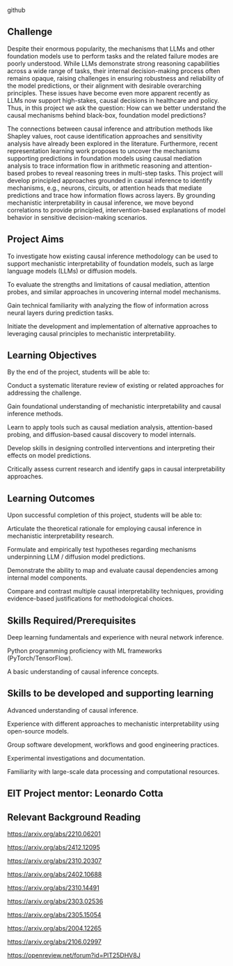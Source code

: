 github

## Challenge

Despite their enormous popularity, the mechanisms that LLMs and other foundation models use to perform tasks and the related failure modes are poorly understood. While LLMs demonstrate strong reasoning capabilities across a wide range of tasks, their internal decision-making process often remains opaque, raising challenges in ensuring robustness and reliability of the model predictions, or their alignment with desirable overarching principles. These issues have become even more apparent recently as LLMs now support high-stakes, causal decisions in healthcare and policy. Thus, in this project we ask the question: How can we better understand the causal mechanisms behind black-box, foundation model predictions?

The connections between  causal inference and attribution methods like Shapley values, root cause identification approaches and sensitivity analysis have already been explored in the literature. Furthermore, recent representation learning work proposes to uncover the mechanisms supporting predictions in foundation models using causal mediation analysis to trace information flow in arithmetic reasoning and attention-based probes to reveal reasoning trees in multi-step tasks. This project will develop principled approaches grounded in causal inference to identify mechanisms, e.g., neurons, circuits, or attention heads that mediate predictions and trace how information flows across layers. By grounding mechanistic interpretability in causal inference, we move beyond correlations to provide principled, intervention-based explanations of model behavior in sensitive decision-making scenarios.

## Project Aims

To investigate how existing causal inference methodology can be used to support mechanistic interpretability of foundation models, such as large language models (LLMs) or diffusion models.

To evaluate the strengths and limitations of causal mediation, attention probes, and similar approaches in uncovering internal model mechanisms.

Gain technical familiarity with analyzing the flow of information across neural layers during prediction tasks.

Initiate the development and implementation of alternative approaches to leveraging causal principles to mechanistic interpretability.

## Learning Objectives

By the end of the project, students will be able to:

Conduct a systematic literature review of existing or related approaches for addressing the challenge.

Gain foundational understanding of mechanistic interpretability and causal inference methods.

Learn to apply tools such as causal mediation analysis, attention-based probing, and diffusion-based causal discovery to model internals.

Develop skills in designing controlled interventions and interpreting their effects on model predictions.

Critically assess current research and identify gaps in causal interpretability approaches.

## Learning Outcomes

Upon successful completion of this project, students will be able to:

Articulate the theoretical rationale for employing causal inference in mechanistic interpretability research.

Formulate and empirically test hypotheses regarding mechanisms underpinning LLM / diffusion model predictions.

Demonstrate the ability to map and evaluate causal dependencies among internal model components.

Compare and contrast multiple causal interpretability techniques, providing evidence-based justifications for methodological choices.

## Skills Required/Prerequisites

Deep learning fundamentals and experience with neural network inference.

Python programming proficiency with ML frameworks (PyTorch/TensorFlow).

A basic understanding of causal inference concepts.

## Skills to be developed and supporting learning

Advanced understanding of causal inference.

Experience with different approaches to mechanistic interpretability using open-source models.

Group software development, workflows and good engineering practices. 

Experimental investigations and documentation.

Familiarity with large-scale data processing and computational resources.



## EIT Project mentor: Leonardo Cotta

## Relevant Background Reading

https://arxiv.org/abs/2210.06201 

https://arxiv.org/abs/2412.12095 

https://arxiv.org/abs/2310.20307

https://arxiv.org/abs/2402.10688 

https://arxiv.org/abs/2310.14491 

https://arxiv.org/abs/2303.02536 

https://arxiv.org/abs/2305.15054  

https://arxiv.org/abs/2004.12265 

 https://arxiv.org/abs/2106.02997 

https://openreview.net/forum?id=PlT25DHV8J
